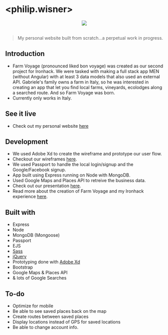 # <philip.wisner>

<div style="text-align:center"><img src="http://philipwisner.com/favicon.png" /></div>

<br/>

>My personal website built from scratch...a perpetual work in progress.

## Introduction
* Farm Voyage (pronounced liked bon voyage) was created as our second project for Ironhack. We were tasked with making a full stack app MEN (without Angular) with at least 3 data models that also used an external API. Gabriele's family owns a farm in Italy, so he was interested in creating an app that let you find local farms, vineyards, ecolodges along a searched route. And so Farm Voyage was born.
* Currently only works in Italy.

## See it live
* Check out my personal website [here](http://philipwisner.com)

## Development
* We used Adobe Xd to create the wireframe and prototype our user flow.
* Checkout our wireframes [here](https://www.figma.com/proto/cXt9FG20cHbW3SKDexMcG9Eg/Farm-Voyage?scaling=contain&node-id=1%3A2&redirected=1).
* We used Passport to handle the local login/signup and the Google/Facebook signup.
* App built using Express running on Node with MongoDB. 
* Used Google Maps and Places API to retreive the business data.
* Check out our presentation [here](http://slides.com/philipwisner/farm-voyage/fullscreen).
* Read more about the creation of Farm Voyage and my Ironhack experience [here](http://philipwisner.com/pages/blogs/ironhack.html).


## Built with
* Express
* Node
* MongoDB (Mongoose)
* Passport
* EJS
* [Sass](http://sass-lang.com/)
* [jQuery](https://jquery.com/)
* Prototyping done with [Adobe Xd](https://www.adobe.com/products/experience-design.html)
* Bootstrap
* Google Maps & Places API
* & lots of Google Searches


## To-do
* Optimize for mobile
* Be able to see saved places back on the map
* Create routes between saved places
* Display locations instead of GPS for saved locations
* Be able to change account info.
